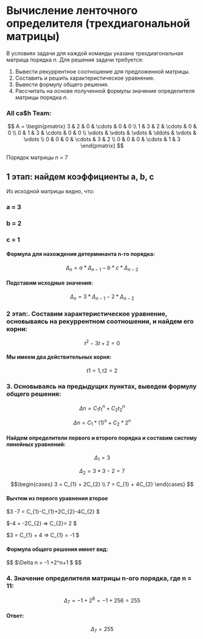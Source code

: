 
# Вычисление ленточного определителя (трехдиагональной матрицы)  
В условиях задачи для каждой команды указана трехдиагональная матрица порядка *n*. Для решения задачи требуется:  
1. Вывести рекуррентное соотношение для предложенной матрицы.  
2. Составить и решить характеристическое уравнение.  
3. Вывести формулу общего решения.  
4. Рассчитать на основе полученной формулы значение определителя матрицы порядка *n*.


### All ca$h Team: 

$$    
A =     
 \begin{pmatrix}    
  3 & 2 & 0 & \cdots & 0 & 0 \\    
  1 & 3 & 2 & \cdots & 0 & 0 \\    
  0 & 1 & 3 & \cdots & 0 & 0 \\    
  \vdots  & \vdots & \vdots & \ddots & \vdots & \vdots  \\    
  0 & 0 & 0 & \cdots & 3 & 2 \\    
  0 & 0 & 0 & \cdots & 1 & 3     
 \end{pmatrix}    
$$

Порядок матрицы *n* = 7 

## 1 этап: найдем коэффициенты a, b, c
Из исходной матрицы видно, что:
### a = 3
### b = 2
### c = 1

#### Формула для нахождения детерминанта n-го порядка:
$$
\Delta_{n} = a * \Delta_{n-1} - b * c * \Delta_{n-2}
$$
#### Подставим исходные значения:
$$
\Delta_{n} = 3 * \Delta_{n-1} - 2 * \Delta_{n-2}
$$
### 2 этап:. Составим характеристическое уравнение, основываясь на рекуррентном соотношении, и найдем его корни:
$$
t^2 - 3t + 2 = 0 
$$
#### Мы имеем два действительных корня:
$$
t1 = 1,   t2 = 2
$$
### 3. Основываясь на предыдущих пунктах, выведем формулу общего решения:
$$
\Delta n = С_{1}t_{1}^n + С_{2}t_{2}^n 
$$

$$
\Delta n = С_{1}*(1)^n + С_{2}*2^n 
$$
#### Найдем определители первого и второго порядка  и составим систему линейных уравнений:
$$
\Delta_{1} = 3 
$$


$$
\Delta_{2} = 3 * 3 - 2 = 7 
$$

$$\begin{cases}
3 = С_{1} + 2С_{2} \\ 
7 = С_{1} + 4С_{2} 
\end{cases} $$

#### Вычтем из первого уравнения второе

$3 -7 = С_{1}-С_{1}+2С_{2}-4С_{2} $

$-4 = -2С_{2} => С_{2}= 2 $

$3 = С_{1} + 4  => С_{1} = -1 $

#### Формула общего решения имеет вид:
$$
$\Delta n = -1 +2^n+1 $
$$
### 4. Значение определителя матрицы n-ого порядка, где n = 11:
$$
\Delta_{7}  = -1 + 2^8 = -1 + 256 = 255
$$
#### Ответ:
$$
\Delta_{7}  = 255
$$









